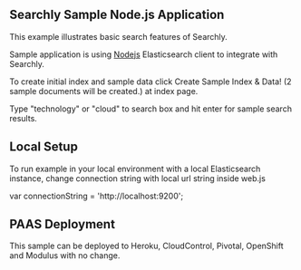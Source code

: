## Searchly Sample Node.js Application

This example illustrates basic search features of Searchly.

Sample application is using [Nodejs](https://github.com/elasticsearch/elasticsearch-js) Elasticsearch client to integrate with Searchly.

To create initial index and sample data click Create Sample Index & Data! (2 sample documents will be created.) at index page.

Type "technology" or "cloud" to search box and hit enter for sample search results.

## Local Setup

To run example in your local environment with a local Elasticsearch instance, change connection string with local url string inside web.js

var connectionString = 'http://localhost:9200';

## PAAS Deployment

This sample can be deployed to Heroku, CloudControl, Pivotal, OpenShift and Modulus with no change.
